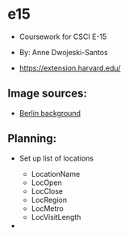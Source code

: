 # e15
+ Coursework for CSCI E-15
+ By: Anne Dwojeski-Santos

+ https://extension.harvard.edu/

Image sources:
--------------
+ [Berlin background](https://unsplash.com/photos/i8IPxSMJWtA?utm_source=unsplash&utm_medium=referral&utm_content=creditShareLink)

Planning:
-----------
+ Set up list of locations
    + LocationName
    + LocOpen
    + LocClose
    + LocRegion
    + LocMetro
    + LocVisitLength

+ 